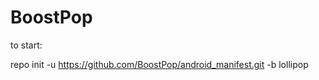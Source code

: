 BoostPop
===============

to start:

repo init -u https://github.com/BoostPop/android_manifest.git -b lollipop
